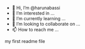 - 👋 Hi, I’m @harunabassi
- 👀 I’m interested in ...
- 🌱 I’m currently learning ...
- 💞️ I’m looking to collaborate on ...
- 📫 How to reach me ...

<!---
harunabassi/harunabassi is a ✨ special ✨ repository because its `README.md` (this file) appears on your GitHub profile.
You can click the Preview link to take a look at your changes.
--->
my first readme file
